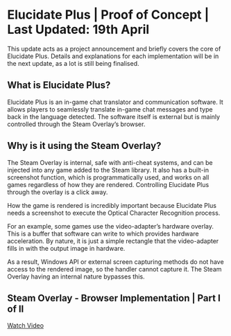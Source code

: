 # Elucidate Plus | Proof of Concept | Last Updated: 19th April
This update acts as a project announcement and briefly covers the core of Elucidate Plus. Details and explanations for each implementation will be in the next update, as a lot is still being finalised. 

## What is Elucidate Plus?
Elucidate Plus is an in-game chat translator and communication software. It allows players to seamlessly translate in-game chat messages and type back in the language detected. The software itself is external but is mainly controlled through the Steam Overlay’s browser.

## Why is it using the Steam Overlay?
The Steam Overlay is internal, safe with anti-cheat systems, and can be injected into any game added to the Steam library. It also has a built-in screenshot function, which is programmatically used, and works on all games regardless of how they are rendered. Controlling Elucidate Plus through the overlay is a click away. 

How the game is rendered is incredibly important because Elucidate Plus needs a screenshot to execute the Optical Character Recognition process. 

For an example, some games use the video-adapter’s hardware overlay. This is a buffer that software can write to which provides hardware acceleration. By nature, it is just a simple rectangle that the video-adapter fills in with the output image in hardware. 

As a result, Windows API or external screen capturing methods do not have access to the rendered image, so the handler cannot capture it. The Steam Overlay having an internal nature bypasses this.

## Steam Overlay - Browser Implementation | Part I of II
<a href="https://www.youtube.com/watch?v=RiF1632eTu4">Watch Video</a>
